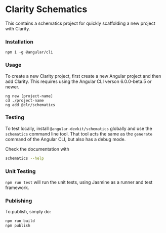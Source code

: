 # Clarity Schematics

This contains a schematics project for quickly scaffolding a new project with Clarity.

### Installation

```
npm i -g @angular/cli
```

### Usage

To create a new Clarity project, first create a new Angular project and then add Clarity. This requires using the Angular CLI verson 6.0.0-beta.5 or newer.

```
ng new [project-name]
cd ./project-name
ng add @clr/schematics
```

### Testing

To test locally, install `@angular-devkit/schematics` globally and use the `schematics` command line tool. That tool acts the same as the `generate` command of the Angular CLI, but also has a debug mode.

Check the documentation with

```bash
schematics --help
```

### Unit Testing

`npm run test` will run the unit tests, using Jasmine as a runner and test framework.

### Publishing

To publish, simply do:

```bash
npm run build
npm publish
```
